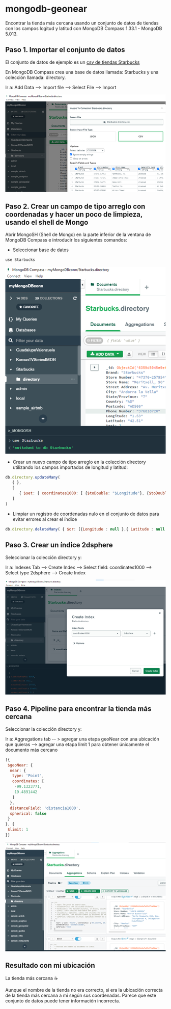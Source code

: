 # mongodb-geonear

Encontrar la tienda más cercana usando un conjunto de datos de tiendas con los campos logitud y latitud con MongoDB Compass 1.33.1 - MongoDB 5.013.

## Paso 1. Importar el conjunto de datos

El conjunto de datos de ejemplo es un [csv de tiendas Starbucks](https://github.com/beduExpert/A1-Introduccion-a-Bases-de-Datos-Santander2021/blob/experto/Sesion-08/Reto-01/datos/directory.csv)

En MongoDB Compass crea una base de datos llamada: Starbucks y una colección llamada: directory.

Ir a: Add Data --&gt; Import file --&gt; Select File --&gt; Import

![Step 1](https://github.com/adavals/mongodb-geonear/blob/main/img/Step1.png)

## Paso 2. Crear un campo de tipo arreglo con coordenadas y hacer un poco de limpieza, usando el shell de Mongo

Abrir MongoSH (Shell de Mongo) en la parte inferior de la ventana de MongoDB Compass e introducir los siguientes comandos:

- Seleccionar base de datos

```javascript
use Starbucks
```

![Step 2](https://github.com/adavals/mongodb-geonear/blob/main/img/Step2.png)

- Crear un nuevo campo de tipo arreglo en la colección directory utilizando los campos importados de longitud y latitud:

```javascript
db.directory.updateMany(
   { },
   [
      { $set: { coordinates1000: [ {$toDouble: "$Longitude"}, {$toDouble: "$Latitude"} ] }}
   ]
)
```

- Limpiar un registro de coordenadas nulo en el conjunto de datos para evitar errores al crear el índice

```javascript
db.directory.deleteMany( { $or: [{Longitude : null },{ Latitude : null }]})
```

## Paso 3. Crear un índice 2dsphere

Seleccionar la colección directory y:

Ir a: Indexes Tab --&gt; Create Index --&gt; Select field: coordinates1000 --&gt; Select type 2dsphere --&gt; Create Index

![Step 3](https://github.com/adavals/mongodb-geonear/blob/main/img/Step3.png)

## Paso 4. Pipeline para encontrar la tienda más cercana

Seleccionar la colección directory y:

Ir a: Aggregations tab -- &gt; agregar una etapa geoNear con una ubicación que quieras --&gt; agregar una etapa limit 1 para obtener únicamente el documento más cercano

```javascript
[{
 $geoNear: {
  near: {
   type: 'Point',
   coordinates: [
    -99.1323771,
    19.4891442
   ]
  },
  distanceField: 'distancia1000',
  spherical: false
 }
}, {
 $limit: 1
}]
```

![Step 4](https://github.com/adavals/mongodb-geonear/blob/main/img/Step4.png)

## Resultado con mi ubicación

La tienda más cercana :coffee:

Aunque el nombre de la tienda no era correcto, si era la ubicación correcta de la tienda más cercana a mi según sus coordenadas. Parece que este conjunto de datos puede tener información incorrecta.
